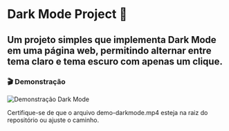 # Dark Mode Project 🌙

## Um projeto simples que implementa Dark Mode em uma página web, permitindo alternar entre tema claro e tema escuro com apenas um clique.

### 🎬 Demonstração
![Demonstração Dark Mode](./projeto-darkmode/assets/public/dark-mode-video.gif)

Certifique-se de que o arquivo demo-darkmode.mp4 esteja na raiz do repositório ou ajuste o caminho.
